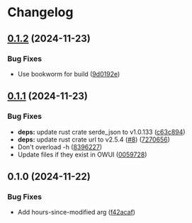 # Changelog

## [0.1.2](https://github.com/philipcristiano/owui-rag-sync/compare/v0.1.1...v0.1.2) (2024-11-23)


### Bug Fixes

* Use bookworm for build ([9d0192e](https://github.com/philipcristiano/owui-rag-sync/commit/9d0192ee8013b1ff0c456bdd874a25d82714833d))

## [0.1.1](https://github.com/philipcristiano/owui-rag-sync/compare/v0.1.0...v0.1.1) (2024-11-23)


### Bug Fixes

* **deps:** update rust crate serde_json to v1.0.133 ([c63c894](https://github.com/philipcristiano/owui-rag-sync/commit/c63c894dd0e7fdbd473de48162611638a8a03190))
* **deps:** update rust crate url to v2.5.4 ([#8](https://github.com/philipcristiano/owui-rag-sync/issues/8)) ([7270656](https://github.com/philipcristiano/owui-rag-sync/commit/727065611d54e6de021113948800ebdd2ba564dc))
* Don't overload -h ([8396227](https://github.com/philipcristiano/owui-rag-sync/commit/839622798e1ad96cee971d689a6c6c575ae6c4fd))
* Update files if they exist in OWUI ([0059728](https://github.com/philipcristiano/owui-rag-sync/commit/00597280732f063af579938a33c3ae573366777a))

## 0.1.0 (2024-11-22)


### Bug Fixes

* Add hours-since-modified arg ([f42acaf](https://github.com/philipcristiano/owui-rag-sync/commit/f42acaf36c55069078cf40f421ceb7822c93a77a))

